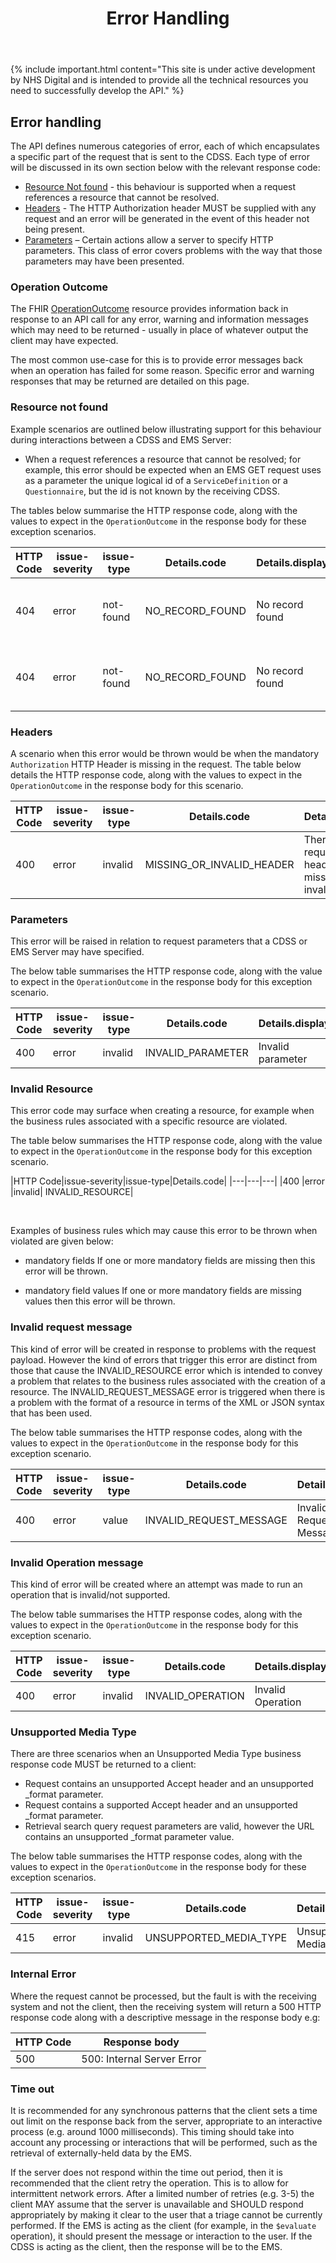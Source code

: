 ﻿---
title: Error Handling
keywords: rest, api, error
tags: [rest,fhir,api]
sidebar: ctp_rest_sidebar
permalink: api_errorhandling.html
summary: Error handling
toc: true
---

{% include important.html content="This site is under active development by NHS Digital and is intended to provide all the technical resources you need to successfully develop the API." %}


## Error handling ##

The API defines numerous categories of error, each of which encapsulates a specific part of the request that is sent to the CDSS. Each type of error will be discussed in its own section below with the relevant response code:

- [Resource Not found](#resource-not-found) - this behaviour is supported when a request references a resource that cannot be resolved.
- [Headers](#headers) - The HTTP Authorization header MUST be supplied with any request and an error will be generated in the event of this header not being present.
- [Parameters](#parameters) – Certain actions allow a server to specify HTTP parameters. This class of error covers problems with the way that those parameters may have been presented.

### Operation Outcome ###

The FHIR [OperationOutcome](http://hl7.org/fhir/STU3/operationoutcome.html) resource provides information back in response to an API call for any error, warning and information messages which may need to be returned - usually in place of whatever output the client may have expected.

The most common use-case for this is to provide error messages back when an operation has failed for some reason. Specific error and warning responses that may be returned are detailed on this page.


### Resource not found ###

Example scenarios are outlined below illustrating support for this behaviour during interactions between a CDSS and EMS Server:

- When a request references a resource that cannot be resolved; for example, this error should be expected when an EMS GET request uses as a parameter the unique logical id of a `ServiceDefinition` or a `Questionnaire`, but the id is not known by the receiving CDSS.

The tables below summarise the HTTP response code, along with the values to expect in the `OperationOutcome` in the response body for these exception scenarios.

|HTTP Code|issue-severity|issue-type|Details.code|Details.display|Diagnostics|
|---|---|---|---|---|---|
|404	|error	|not-found	|NO_RECORD_FOUND|	No record found	|No service definition found for supplied ServiceDefinition identifier - [id]|
|404	|error	|not-found	|NO_RECORD_FOUND|	No record found	|No questionnaire found for supplied Questionnaire identifier - [id]|


### Headers ###

A scenario when this error would be thrown would be when the mandatory `Authorization` HTTP Header is missing in the request.
The table below details the HTTP response code, along with the values to expect in the `OperationOutcome` in the response body for this scenario.

|HTTP Code|issue-severity|issue-type|Details.code|Details.display|Diagnostics|
|---|---|---|---|---|---|
|400|	error	|invalid|	MISSING_OR_INVALID_HEADER	|There is a required header missing or invalid	|Authorization HTTP Header is missing|


### Parameters ###

This error will be raised in relation to request parameters that a CDSS or EMS Server may have specified.

The below table summarises the HTTP response code, along with the value to expect in the `OperationOutcome` in the response body for this exception scenario.

|HTTP Code|issue-severity|issue-type|Details.code|Details.display|
|---|---|---|---|---|
|400	|error	|invalid	|INVALID_PARAMETER|	Invalid parameter|


### Invalid Resource ###

This error code may surface when creating a resource, for example when the business rules associated with a specific resource are violated.

The table below summarises the HTTP response code, along with the value to expect in the `OperationOutcome` in the response body for this exception scenario.

|HTTP Code|issue-severity|issue-type|Details.code|
|---|---|---|
|400	|error	|invalid|	INVALID_RESOURCE|

<br>

Examples of business rules which may cause this error to be thrown when violated are given below:

* mandatory fields
If one or more mandatory fields are missing then this error will be thrown.

* mandatory field values
If one or more mandatory fields are missing values then this error will be thrown.


### Invalid request message ### 

This kind of error will be created in response to problems with the request payload. However the kind of errors that trigger this error are distinct from those that cause the INVALID_RESOURCE error which is intended to convey a problem that relates to the business rules associated with the creation of a resource. The INVALID_REQUEST_MESSAGE error is triggered when there is a problem with the format of a resource in terms of the XML or JSON syntax that has been used.

The below table summarises the HTTP response codes, along with the values to expect in the `OperationOutcome` in the response body for this exception scenario.

|HTTP Code|issue-severity|issue-type|Details.code|Details.display|
|---|---|---|---|---|
|400|	error|	value	|INVALID_REQUEST_MESSAGE|	Invalid Request Message	|Invalid Request Message|


### Invalid Operation message ###

This kind of error will be created where an attempt was made to run an operation that is invalid/not supported.

The below table summarises the HTTP response codes, along with the values to expect in the `OperationOutcome` in the response body for this exception scenario.

|HTTP Code|issue-severity|issue-type|Details.code|Details.display|Diagnostics|
|---|---|---|---|---|---|
|400 |	error 	|invalid |	INVALID_OPERATION 	|Invalid Operation |	Invalid Operation|

### Unsupported Media Type ###

There are three scenarios when an Unsupported Media Type business response code MUST be returned to a client:

- Request contains an unsupported Accept header and an unsupported _format parameter.
- Request contains a supported Accept header and an unsupported _format parameter.
- Retrieval search query request parameters are valid, however the URL contains an unsupported _format parameter value.

The below table summarises the HTTP response codes, along with the values to expect in the `OperationOutcome` in the response body for these exception scenarios.

|HTTP Code|issue-severity|issue-type|Details.code|Details.display|
|---|---|---|---|---|
|415|	error	|invalid|	UNSUPPORTED_MEDIA_TYPE|	Unsupported Media Type|Unsupported Media Type|


### Internal Error ###

Where the request cannot be processed, but the fault is with the receiving system and not the client, then the receiving system will return a 500 HTTP response code along with a descriptive message in the response body e.g:

|HTTP Code|Response body|
|---|---|
|500	|<html><title>500: Internal Server Error</title><body>500: Internal Server Error</body></html>|

### Time out ###

It is recommended for any synchronous patterns that the client sets a time out limit on the response back from the server, appropriate to an interactive process (e.g. around 1000 milliseconds). This timing should take into account any processing or interactions that will be performed, such as the retrieval of externally-held data by the EMS.

If the server does not respond within the time out period, then it is recommended that the client retry the operation. This is to allow for intermittent network errors. After a limited number of retries (e.g. 3-5) the client MAY assume that the server is unavailable and SHOULD respond appropriately by making it clear to the user that a triage cannot be currently performed. If the EMS is acting as the client (for example, in the `$evaluate` operation), it should present the message or interaction to the user. If the CDSS is acting as the client, then the response will be to the EMS.

